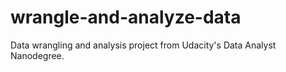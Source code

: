 # wrangle-and-analyze-data
 
Data wrangling and analysis project from Udacity's Data Analyst Nanodegree.
